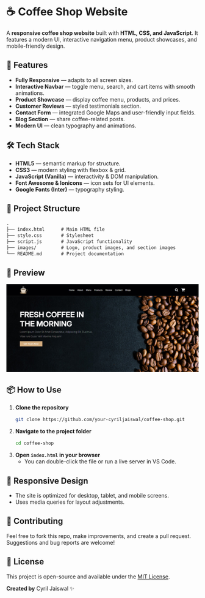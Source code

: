 # ☕ Coffee Shop Website
A **responsive coffee shop website** built with **HTML, CSS, and JavaScript**. It features a modern UI, interactive navigation menu, product showcases, and mobile-friendly design.

## 🚀 Features
- **Fully Responsive** — adapts to all screen sizes.  
- **Interactive Navbar** — toggle menu, search, and cart items with smooth animations.  
- **Product Showcase** — display coffee menu, products, and prices.  
- **Customer Reviews** — styled testimonials section.  
- **Contact Form** — integrated Google Maps and user-friendly input fields.  
- **Blog Section** — share coffee-related posts.  
- **Modern UI** — clean typography and animations.  

## 🛠️ Tech Stack
- **HTML5** — semantic markup for structure.  
- **CSS3** — modern styling with flexbox & grid.  
- **JavaScript (Vanilla)** — interactivity & DOM manipulation.  
- **Font Awesome & Ionicons** — icon sets for UI elements.  
- **Google Fonts (Inter)** — typography styling.  

## 📂 Project Structure
```
.
├── index.html      # Main HTML file
├── style.css       # Stylesheet
├── script.js       # JavaScript functionality
├── images/         # Logo, product images, and section images
└── README.md       # Project documentation
```

## 📸 Preview
![Coffee Shop Screenshot](images/screen.png)    

## 📦 How to Use
1. **Clone the repository**  
   ```bash
   git clone https://github.com/your-cyriljaiswal/coffee-shop.git
   ```
2. **Navigate to the project folder**  
   ```bash
   cd coffee-shop
   ```
3. **Open `index.html` in your browser**  
   - You can double-click the file or run a live server in VS Code.  

## 📱 Responsive Design
- The site is optimized for desktop, tablet, and mobile screens.  
- Uses media queries for layout adjustments.  

## 🤝 Contributing
Feel free to fork this repo, make improvements, and create a pull request. Suggestions and bug reports are welcome!  

## 📜 License
This project is open-source and available under the [MIT License](LICENSE).  

**Created by** Cyril Jaiswal ✨  
